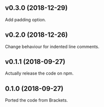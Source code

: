 ## v0.3.0 (2018-12-29)

Add padding option.

## v0.2.0 (2018-12-26)

Change behaviour for indented line comments.

## v0.1.1 (2018-09-27)

Actually release the code on npm.

## 0.1.0 (2018-09-27)

Ported the code from Brackets.
